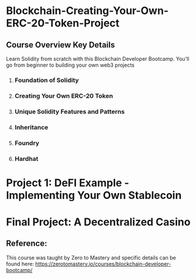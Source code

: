 # Blockchain-Creating-Your-Own-ERC-20-Token-Project

## Course Overview Key Details 

Learn Solidity from scratch with this Blockchain Developer Bootcamp. You'll go from beginner to building your own web3 projects

1) ### Foundation of Solidity

2) ### Creating Your Own ERC-20 Token

3) ### Unique Solidity Features and Patterns

4) ### Inheritance

5) ### Foundry

6) ### Hardhat

 
# Project 1: DeFI Example - Implementing Your Own Stablecoin

# Final Project: A Decentralized Casino





## Reference: 

This course was taught by Zero to Mastery and specific details can be found here:
https://zerotomastery.io/courses/blockchain-developer-bootcamp/ 

